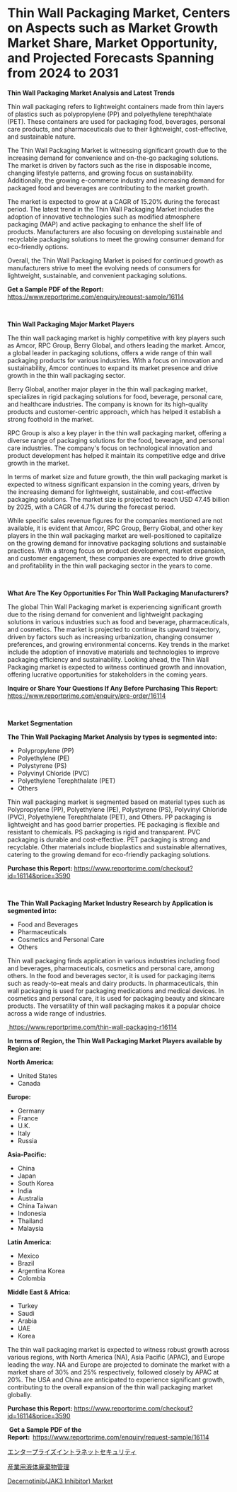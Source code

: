 <p><h1>Thin Wall Packaging Market, Centers on Aspects such as Market Growth Market Share, Market Opportunity, and Projected Forecasts Spanning from 2024 to 2031</h1></p><p><strong>Thin Wall Packaging Market Analysis and Latest Trends</strong></p>
<p><p>Thin wall packaging refers to lightweight containers made from thin layers of plastics such as polypropylene (PP) and polyethylene terephthalate (PET). These containers are used for packaging food, beverages, personal care products, and pharmaceuticals due to their lightweight, cost-effective, and sustainable nature. </p><p>The Thin Wall Packaging Market is witnessing significant growth due to the increasing demand for convenience and on-the-go packaging solutions. The market is driven by factors such as the rise in disposable income, changing lifestyle patterns, and growing focus on sustainability. Additionally, the growing e-commerce industry and increasing demand for packaged food and beverages are contributing to the market growth.</p><p>The market is expected to grow at a CAGR of 15.20% during the forecast period. The latest trend in the Thin Wall Packaging Market includes the adoption of innovative technologies such as modified atmosphere packaging (MAP) and active packaging to enhance the shelf life of products. Manufacturers are also focusing on developing sustainable and recyclable packaging solutions to meet the growing consumer demand for eco-friendly options.</p><p>Overall, the Thin Wall Packaging Market is poised for continued growth as manufacturers strive to meet the evolving needs of consumers for lightweight, sustainable, and convenient packaging solutions.</p></p>
<p><strong>Get a Sample PDF of the Report:&nbsp;</strong> <a href="https://www.reportprime.com/enquiry/request-sample/16114">https://www.reportprime.com/enquiry/request-sample/16114</a></p>
<p>&nbsp;</p>
<p><strong>Thin Wall Packaging Major Market Players</strong></p>
<p><p>The thin wall packaging market is highly competitive with key players such as Amcor, RPC Group, Berry Global, and others leading the market. Amcor, a global leader in packaging solutions, offers a wide range of thin wall packaging products for various industries. With a focus on innovation and sustainability, Amcor continues to expand its market presence and drive growth in the thin wall packaging sector.</p><p>Berry Global, another major player in the thin wall packaging market, specializes in rigid packaging solutions for food, beverage, personal care, and healthcare industries. The company is known for its high-quality products and customer-centric approach, which has helped it establish a strong foothold in the market.</p><p>RPC Group is also a key player in the thin wall packaging market, offering a diverse range of packaging solutions for the food, beverage, and personal care industries. The company's focus on technological innovation and product development has helped it maintain its competitive edge and drive growth in the market.</p><p>In terms of market size and future growth, the thin wall packaging market is expected to witness significant expansion in the coming years, driven by the increasing demand for lightweight, sustainable, and cost-effective packaging solutions. The market size is projected to reach USD 47.45 billion by 2025, with a CAGR of 4.7% during the forecast period.</p><p>While specific sales revenue figures for the companies mentioned are not available, it is evident that Amcor, RPC Group, Berry Global, and other key players in the thin wall packaging market are well-positioned to capitalize on the growing demand for innovative packaging solutions and sustainable practices. With a strong focus on product development, market expansion, and customer engagement, these companies are expected to drive growth and profitability in the thin wall packaging sector in the years to come.</p></p>
<p>&nbsp;</p>
<p><strong>What Are The Key Opportunities For Thin Wall Packaging Manufacturers?</strong></p>
<p><p>The global Thin Wall Packaging market is experiencing significant growth due to the rising demand for convenient and lightweight packaging solutions in various industries such as food and beverage, pharmaceuticals, and cosmetics. The market is projected to continue its upward trajectory, driven by factors such as increasing urbanization, changing consumer preferences, and growing environmental concerns. Key trends in the market include the adoption of innovative materials and technologies to improve packaging efficiency and sustainability. Looking ahead, the Thin Wall Packaging market is expected to witness continued growth and innovation, offering lucrative opportunities for stakeholders in the coming years.</p></p>
<p><strong>Inquire or Share Your Questions If Any Before Purchasing This Report:</strong> <a href="https://www.reportprime.com/enquiry/pre-order/16114">https://www.reportprime.com/enquiry/pre-order/16114</a></p>
<p>&nbsp;</p>
<p><strong>Market Segmentation</strong></p>
<p><strong>The Thin Wall Packaging Market Analysis by types is segmented into:</strong></p>
<p><ul><li>Polypropylene (PP)</li><li>Polyethylene (PE)</li><li>Polystyrene (PS)</li><li>Polyvinyl Chloride (PVC)</li><li>Polyethylene Terephthalate (PET)</li><li>Others</li></ul></p>
<p><p>Thin wall packaging market is segmented based on material types such as Polypropylene (PP), Polyethylene (PE), Polystyrene (PS), Polyvinyl Chloride (PVC), Polyethylene Terephthalate (PET), and Others. PP packaging is lightweight and has good barrier properties. PE packaging is flexible and resistant to chemicals. PS packaging is rigid and transparent. PVC packaging is durable and cost-effective. PET packaging is strong and recyclable. Other materials include bioplastics and sustainable alternatives, catering to the growing demand for eco-friendly packaging solutions.</p></p>
<p><strong>Purchase this Report:&nbsp;</strong><a href="https://www.reportprime.com/checkout?id=16114&price=3590">https://www.reportprime.com/checkout?id=16114&price=3590</a></p>
<p>&nbsp;</p>
<p><strong>The Thin Wall Packaging Market Industry Research by Application is segmented into:</strong></p>
<p><ul><li>Food and Beverages</li><li>Pharmaceuticals</li><li>Cosmetics and Personal Care</li><li>Others</li></ul></p>
<p><p>Thin wall packaging finds application in various industries including food and beverages, pharmaceuticals, cosmetics and personal care, among others. In the food and beverages sector, it is used for packaging items such as ready-to-eat meals and dairy products. In pharmaceuticals, thin wall packaging is used for packaging medications and medical devices. In cosmetics and personal care, it is used for packaging beauty and skincare products. The versatility of thin wall packaging makes it a popular choice across a wide range of industries.</p></p>
<p><a href="https://www.reportprime.com/thin-wall-packaging-r16114">&nbsp;https://www.reportprime.com/thin-wall-packaging-r16114</a></p>
<p><strong>In terms of Region, the Thin Wall Packaging Market Players available by Region are:</strong></p>
<p>
    <p> <strong> North America: </strong>
        <ul>
            <li>United States</li>
            <li>Canada</li>
        </ul>
        </p> 
    <p> <strong> Europe: </strong>
        <ul>
            <li>Germany</li>
            <li>France</li>
            <li>U.K.</li>
            <li>Italy</li>
            <li>Russia</li>
        </ul>
        </p> 
    <p> <strong> Asia-Pacific: </strong>
        <ul>
            <li>China</li>
            <li>Japan</li>
            <li>South Korea</li>
            <li>India</li>
            <li>Australia</li>
            <li>China Taiwan</li>
            <li>Indonesia</li>
            <li>Thailand</li>
            <li>Malaysia</li>
        </ul>
        </p> 
    <p> <strong> Latin America: </strong>
        <ul>
            <li>Mexico</li>
            <li>Brazil</li>
            <li>Argentina Korea</li>
            <li>Colombia</li>
        </ul>
        </p> 
    <p> <strong> Middle East & Africa: </strong>
        <ul>
            <li>Turkey</li>
            <li>Saudi</li>
            <li>Arabia</li>
            <li>UAE</li>
            <li>Korea</li>
        </ul>
    </p>
    </p>
<p><p>The thin wall packaging market is expected to witness robust growth across various regions, with North America (NA), Asia Pacific (APAC), and Europe leading the way. NA and Europe are projected to dominate the market with a market share of 30% and 25% respectively, followed closely by APAC at 20%. The USA and China are anticipated to experience significant growth, contributing to the overall expansion of the thin wall packaging market globally.</p></p>
<p><strong>Purchase this Report: </strong><a href="https://www.reportprime.com/checkout?id=16114&price=3590">https://www.reportprime.com/checkout?id=16114&price=3590</a></p>
<p>&nbsp;<strong>Get a Sample PDF of the Report:&nbsp;&nbsp;</strong><a href="https://www.reportprime.com/enquiry/request-sample/16114">https://www.reportprime.com/enquiry/request-sample/16114</a></p>
<p><strong></strong></p>
<p><p><a href="https://github.com/tanyaali3/Market-Research-Report-List-1/blob/main/762176582680.md">エンタープライズイントラネットセキュリティ</a></p><p><a href="https://github.com/reliezer65/Market-Research-Report-List-1/blob/main/952024582679.md">産業用液体廃棄物管理</a></p><p><a href="https://view.publitas.com/reportprime-1/decernotinib-jak3-inhibitor-market-analysis-and-sze-forecasted-for-period-from-2024-to-2031/">Decernotinib(JAK3 Inhibitor) Market</a></p></p>